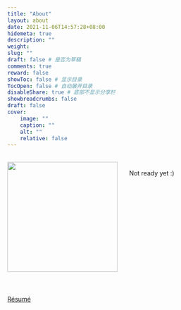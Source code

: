 ```yaml
---
title: "About"
layout: about
date: 2021-11-06T14:57:28+08:00
hidemeta: true
description: ""
weight:
slug: ""
draft: false # 是否为草稿
comments: true
reward: false
showToc: false # 显示目录
TocOpen: false # 自动展开目录
disableShare: true # 底部不显示分享栏
showbreadcrumbs: false
draft: false
cover:
    image: ""
    caption: ""
    alt: ""
    relative: false
---
```


<br />

<img align="left" src="temp.jpeg" style="width: 250px" class="img_floats" />
<br />
&nbsp; &nbsp; &nbsp; Not ready yet :) <br/> <br/>
&nbsp; &nbsp; &nbsp;  <br/>
&nbsp; &nbsp; &nbsp;  <br/>
&nbsp; &nbsp; &nbsp;  <br/> <br/>
&nbsp; &nbsp; &nbsp;  <br/>
&nbsp; &nbsp; &nbsp;  <br/>
&nbsp; &nbsp; &nbsp;  <br/>
&nbsp; &nbsp; &nbsp;  <br/>
&nbsp; &nbsp; &nbsp;  <br/>
&nbsp; &nbsp; &nbsp;  <br/>
&nbsp; &nbsp; &nbsp;  <br/>
&nbsp; &nbsp; &nbsp; <br/><br/>
<br/>

[Résumé](Yuehhuan_resume.pdf) 